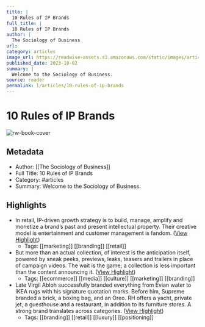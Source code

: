 ```yaml
---
title: |
  10 Rules of IP Brands
full_title: |
  10 Rules of IP Brands
author: |
  The Sociology of Business
url: 
category: articles
image_url: https://readwise-assets.s3.amazonaws.com/static/images/article4.6bc1851654a0.png
published_date: 2023-10-02
summary: |
  Welcome to the Sociology of Business.
source: reader
permalink: l/articles/10-rules-of-ip-brands
---
```

# 10 Rules of IP Brands

![rw-book-cover](https://readwise-assets.s3.amazonaws.com/static/images/article4.6bc1851654a0.png)

## Metadata
- Author: [[The Sociology of Business]]
- Full Title: 10 Rules of IP Brands
- Category: #articles
- Summary: Welcome to the Sociology of Business.

## Highlights
- In retail, IP-driven growth strategy is to build, manage, amplify and monetize a brand’s past and present intellectual property. Their creative model is entertainment and customer management is fandom. ([View Highlight](https://read.readwise.io/read/01hbtbxxyen2b83byj3x3js0pz))
    - Tags: [[marketing]] [[branding]] [[retail]] 
- But more than an actual collection, of interest is the anticipation itself, powered by sneak peeks, previews, leaks, teasers and trailers in place of campaign videos. The wait is the game; a collection is less important than the content announcing it. ([View Highlight](https://read.readwise.io/read/01hbtbz75ys3gd89ths1jxzap9))
    - Tags: [[ecommerce]] [[media]] [[culture]] [[marketing]] [[branding]] 
- Late Virgil Abloh successfully branded everything from Evian water to IKEA rugs with his signature quotation marks. Before him, Supreme branded a brick, a boxing bag, and an Oreo. RH offers a yacht, private jet, a guesthouse and a restaurant, in addition to its furniture stores. A strong brand translates across categories. ([View Highlight](https://read.readwise.io/read/01hbtc1sw9rhtc2p8xkrpwgn3t))
    - Tags: [[branding]] [[retail]] [[luxury]] [[positioning]] 


